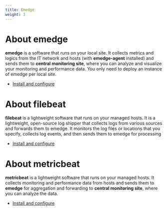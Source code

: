 ```yaml
---
title: Emedge
weight: 3
---
```


# About emedge
**emedge** is a software that runs on your local site. It collects metrics and logics from the IT network and hosts (with **emedge-agent** installed) and sends them to **central monitoring site**, where you can analyze and visualize your monitoring and performance data. You only need to deploy an instance of emedge per local site.

* <a href="/installation/emedge/installation">Install and configure</a>

<!--
# About emedge-agent
**emedge-agent** is a lightweight software that runs on your managed hosts. It collects monitoring and performance data from hosts and sends them to **emedge** for aggregation and forwarding to **central monitoring site**, where you can analyze the data.

* <a href="/installation/emedge/emedge-agent">Install and configure</a>

# About netgain-agent
**netgain-agent** is the older version of agent that runs on your managed hosts. It collects monitoring and performance data from hosts and sends them to **emedge** for aggregation and forwarding to **central monitoring site**, where you can analyze the data.

* <a href="/installation/emedge/netgain-agent">Install and configure</a>
-->

# About filebeat
**filebeat** is a lightweight software that runs on your managed hosts. It is a lightweight, open-source log shipper that collects logs from various sources and forwards them to emedge. It monitors the log files or locations that you specify, collects log events, and then sends them to emedge for processing

* <a href="/installation/emedge/Filebeat">Install and configure</a>

# About metricbeat
**metricbeat** is a lightweight software that runs on your managed hosts. It collects monitoring and performance data from hosts and sends them to **emedge** for aggregation and forwarding to **central monitoring site**, where you can analyze the data.

* <a href="/installation/emedge/Metricbeat">Install and configure</a>

